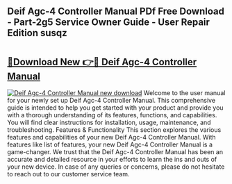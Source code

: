 ## Deif Agc-4 Controller Manual PDf Free Download - Part-2g5 Service Owner Guide - User Repair Edition susqz

# <h2><a href="http://bc10006.oget.top/?id=Deif+Agc-4+Controller+Manual">🔗Download New 👉🔴 Deif Agc-4 Controller Manual</a></h2>

[![Deif Agc-4 Controller Manual new download](https://i.imgur.com/5g1atiW.png)](http://bc10006.oget.top/?id=Deif+Agc-4+Controller+Manual)
Welcome to the user manual for your newly set up Deif Agc-4 Controller Manual. This comprehensive guide is intended to help you get started with your product and provide you with a thorough understanding of its features, functions, and capabilities. You will find clear instructions for installation, usage, maintenance, and troubleshooting. Features & Functionality This section explores the various features and capabilities of your new Deif Agc-4 Controller Manual. With features like list of features, your new Deif Agc-4 Controller Manual is a game-changer. We trust that the Deif Agc-4 Controller Manual has been an accurate and detailed resource in your efforts to learn the ins and outs of your new device. In case of any queries or concerns, please do not hesitate to reach out to our customer service team.
